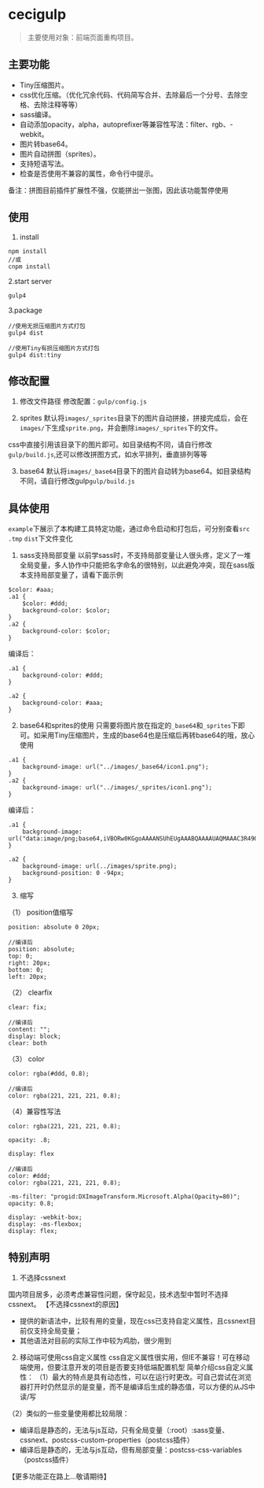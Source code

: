 # cecigulp

> 主要使用对象：前端页面重构项目。


## 主要功能

- Tiny压缩图片。
- css优化压缩。（优化冗余代码、代码简写合并、去除最后一个分号、去除空格、去除注释等等）
- sass编译。
- 自动添加opacity，alpha，autoprefixer等兼容性写法：filter、rgb、-webkit。
- 图片转base64。
- 图片自动拼图（sprites）。
- 支持短语写法。
- 检查是否使用不兼容的属性，命令行中提示。

备注：拼图目前插件扩展性不强，仅能拼出一张图，因此该功能暂停使用

## 使用

1. install
```
npm install
//或
cnpm install
```

2.start server
```
gulp4
```

3.package
```
//使用无损压缩图片方式打包
gulp4 dist
```
```
//使用Tiny有损压缩图片方式打包
gulp4 dist:tiny
```



## 修改配置

1. 修改文件路径
修改配置：`gulp/config.js`

2. sprites
默认将`images/_sprites`目录下的图片自动拼接，拼接完成后，会在`images/`下生成`sprite.png`，并会删除`images/_sprites`下的文件。

css中直接引用该目录下的图片即可。如目录结构不同，请自行修改`gulp/build.js`,还可以修改拼图方式，如水平排列，垂直排列等等

3. base64
默认将`images/_base64`目录下的图片自动转为base64。如目录结构不同，请自行修改gulp`gulp/build.js`



## 具体使用

`example`下展示了本构建工具特定功能，通过命令启动和打包后，可分别查看`src` `.tmp` `dist`下文件变化

1. sass支持局部变量
以前学sass时，不支持局部变量让人很头疼，定义了一堆全局变量，多人协作中只能把名字命名的很特别，以此避免冲突，现在sass版本支持局部变量了，请看下面示例
```
$color: #aaa;
.a1 {
	$color: #ddd;
	background-color: $color;
}
.a2 {
	background-color: $color;	
}
```
编译后：
```
.a1 {
    background-color: #ddd;
}

.a2 {
    background-color: #aaa;
}
```

2. base64和sprites的使用
只需要将图片放在指定的`_base64`和`_sprites`下即可。如采用Tiny压缩图片，生成的base64也是压缩后再转base64的哦，放心使用
```
.a1 {
	background-image: url("../images/_base64/icon1.png");
}
.a2 {
	background-image: url("../images/_sprites/icon1.png");
}
```
编译后：
```
.a1 {
    background-image: url("data:image/png;base64,iVBORw0KGgoAAAANSUhEUgAAABQAAAAUAQMAAAC3R49OAAAAA1BMVEUAAACnej3aAAAAAXRSTlOjDzkqNAAAAAtJREFUCNdjoDIAAABQAAGAw7uHAAAAAElFTkSuQmCC");
}

.a2 {
    background-image: url(../images/sprite.png);
    background-position: 0 -94px;
}
```

3. 缩写

（1） position值缩写
```
position: absolute 0 20px;

//编译后
position: absolute;
top: 0;
right: 20px;
bottom: 0;
left: 20px;
```

（2） clearfix
```
clear: fix;

//编译后
content: "";
display: block;
clear: both
```

（3） color
```
color: rgba(#ddd, 0.8);

//编译后
color: rgba(221, 221, 221, 0.8);
```

（4）兼容性写法
```
color: rgba(221, 221, 221, 0.8);

opacity: .8;

display: flex

//编译后
color: #ddd;
color: rgba(221, 221, 221, 0.8);

-ms-filter: "progid:DXImageTransform.Microsoft.Alpha(Opacity=80)";
opacity: 0.8;

display: -webkit-box;
display: -ms-flexbox;
display: flex;
```



## 特别声明

1. 不选择cssnext

国内项目居多，必须考虑兼容性问题，保守起见，技术选型中暂时不选择cssnext。
【不选择cssnext的原因】

- 提供的新语法中，比较有用的变量，现在css已支持自定义属性，且cssnext目前仅支持全局变量；
- 其他语法对目前的实际工作中较为鸡肋，很少用到

2. 移动端可使用css自定义属性
css自定义属性很实用，但IE不兼容！可在移动端使用，但要注意开发的项目是否要支持低端配置机型
简单介绍css自定义属性：
（1）最大的特点是具有动态性，可以在运行时更改。可自己尝试在浏览器打开时仍然显示的是变量，而不是编译后生成的静态值，可以方便的从JS中读/写

（2）类似的一些变量使用都比较局限：

- 编译后是静态的，无法与js互动，只有全局变量（:root）:sass变量、cssnext、postcss-custom-properties（postcss插件）
- 编译后是静态的，无法与js互动，但有局部变量：postcss-css-variables（postcss插件）



【更多功能正在路上...敬请期待】
